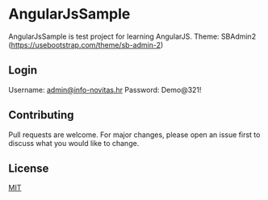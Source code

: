 ﻿# AngularJsSample

AngularJsSample is test project for learning AngularJS.
Theme: SBAdmin2 (https://usebootstrap.com/theme/sb-admin-2)

## Login
Username: admin@info-novitas.hr
Password: Demo@321!

## Contributing
Pull requests are welcome. For major changes, please open an issue first to discuss what you would like to change.

## License
[MIT](https://choosealicense.com/licenses/mit/)